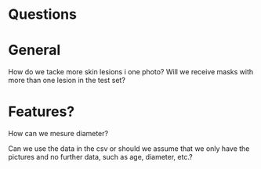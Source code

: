# Questions

# General
How do we tacke more skin lesions i one photo?
Will we receive masks with more than one lesion in the test set?

# Features?
How can we mesure diameter?

Can we use the data in the csv or should we assume that we only have the pictures and no further data, such as age, diameter, etc.?
